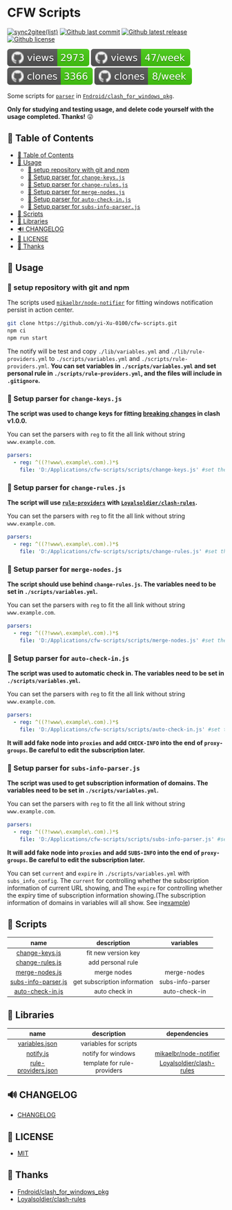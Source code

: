 # CFW Scripts

[![sync2gitee(list)](<https://github.com/yi-Xu-0100/hub-mirror/workflows/sync2gitee(list)/badge.svg>)](https://github.com/yi-Xu-0100/hub-mirror)
[![Github last commit](https://img.shields.io/github/last-commit/yi-Xu-0100/cfw-scripts)](https://github.com/yi-Xu-0100/cfw-scripts)
[![Github latest release](https://img.shields.io/github/v/release/yi-Xu-0100/cfw-scripts)](https://github.com/yi-Xu-0100/cfw-scripts/releases)
[![Github license](https://img.shields.io/github/license/yi-Xu-0100/cfw-scripts)](./LICENSE)

[![views](https://raw.githubusercontent.com/yi-Xu-0100/traffic2badge/traffic/traffic-cfw-scripts/views.svg)](https://github.com/yi-Xu-0100/traffic2badge/tree/traffic#-cfw-scripts)
[![views per week](https://raw.githubusercontent.com/yi-Xu-0100/traffic2badge/traffic/traffic-cfw-scripts/views_per_week.svg)](https://github.com/yi-Xu-0100/traffic2badge/tree/traffic#-cfw-scripts)
[![clones](https://raw.githubusercontent.com/yi-Xu-0100/traffic2badge/traffic/traffic-cfw-scripts/clones.svg)](https://github.com/yi-Xu-0100/traffic2badge/tree/traffic#-cfw-scripts)
[![clones per week](https://raw.githubusercontent.com/yi-Xu-0100/traffic2badge/traffic/traffic-cfw-scripts/clones_per_week.svg)](https://github.com/yi-Xu-0100/traffic2badge/tree/traffic#-cfw-scripts)

Some scripts for [`parser`](https://docs.cfw.lbyczf.com/contents/parser.html) in [`Fndroid/clash_for_windows_pkg`](https://github.com/Fndroid/clash_for_windows_pkg).

**Only for studying and testing usage, and delete code yourself with the usage completed. Thanks!** 😜

## 🎨 Table of Contents

- [🎨 Table of Contents](#-table-of-contents)
- [🚀 Usage](#-usage)
  - [📝 setup repository with git and npm](#-setup-repository-with-git-and-npm)
  - [📝 Setup parser for `change-keys.js`](#-setup-parser-for-change-keysjs)
  - [📝 Setup parser for `change-rules.js`](#-setup-parser-for-change-rulesjs)
  - [📝 Setup parser for `merge-nodes.js`](#-setup-parser-for-merge-nodesjs)
  - [📝 Setup parser for `auto-check-in.js`](#-setup-parser-for-auto-check-injs)
  - [📝 Setup parser for `subs-info-parser.js`](#-setup-parser-for-subs-info-parserjs)
- [📝 Scripts](#-scripts)
- [🍱 Libraries](#-libraries)
- [🔊 CHANGELOG](#-changelog)
- [📄 LICENSE](#-license)
- [🎉 Thanks](#-thanks)

## 🚀 Usage

### 📝 setup repository with git and npm

The scripts used [`mikaelbr/node-notifier`](https://github.com/mikaelbr/node-notifier) for fitting windows notification persist in action center.

```bash
git clone https://github.com/yi-Xu-0100/cfw-scripts.git
npm ci
npm run start
```

The notify will be test and copy `./lib/variables.yml` and `./lib/rule-providers.yml` to `./scripts/variables.yml` and `./scripts/rule-providers.yml`. **You can set variables in `./scripts/variables.yml` and set personal rule in `./scripts/rule-providers.yml`, and the files will include in `.gitignore`.**

### 📝 Setup parser for `change-keys.js`

**The script was used to change keys for fitting [breaking changes](https://github.com/Dreamacro/clash/wiki/breaking-changes-in-1.0.0) in clash v1.0.0.**

You can set the parsers with `reg` to fit the all link without string `www.example.com`.

```yml
parsers:
  - reg: ^((?!www\.example\.com).)*$
    file: 'D:/Applications/cfw-scripts/scripts/change-keys.js' #set the path of `change-keys.js`.
```

### 📝 Setup parser for `change-rules.js`

**The script will use [`rule-providers`](https://lancellc.gitbook.io/clash/clash-config-file/rule-provider) with [`Loyalsoldier/clash-rules`](https://github.com/Loyalsoldier/clash-rules).**

You can set the parsers with `reg` to fit the all link without string `www.example.com`.

```yml
parsers:
  - reg: ^((?!www\.example\.com).)*$
    file: 'D:/Applications/cfw-scripts/scripts/change-rules.js' #set the path of `change-rules.js`.
```

### 📝 Setup parser for `merge-nodes.js`

**The script should use behind `change-rules.js`. The variables need to be set in `./scripts/variables.yml`.**

You can set the parsers with `reg` to fit the all link without string `www.example.com`.

```yml
parsers:
  - reg: ^((?!www\.example\.com).)*$
    file: 'D:/Applications/cfw-scripts/scripts/merge-nodes.js' #set the path of `merge-nodes.js`.
```

### 📝 Setup parser for `auto-check-in.js`

**The script was used to automatic check in. The variables need to be set in `./scripts/variables.yml`.**

You can set the parsers with `reg` to fit the all link without string `www.example.com`.

```yml
parsers:
  - reg: ^((?!www\.example\.com).)*$
    file: 'D:/Applications/cfw-scripts/scripts/auto-check-in.js' #set the path of `auto-check-in.js`.
```

**It will add fake node into `proxies` and add `CHECK-INFO` into the end of `proxy-groups`. Be careful to edit the subscription later.**

### 📝 Setup parser for `subs-info-parser.js`

**The script was used to get subscription information of domains. The variables need to be set in `./scripts/variables.yml`.**

You can set the parsers with `reg` to fit the all link without string `www.example.com`.

```yml
parsers:
  - reg: ^((?!www\.example\.com).)*$
    file: 'D:/Applications/cfw-scripts/scripts/subs-info-parser.js' #set the path of `subs-info-parser.js`.
```

**It will add fake node into `proxies` and add `SUBS-INFO` into the end of `proxy-groups`. Be careful to edit the subscription later.**

You can set `current` and `expire` in `./scripts/variables.yml` with `subs_info_config`. The `current` for controlling whether the subscription information of current URL showing, and The `expire` for controlling whether the expiry time of subscription information showing.(The subscription information of domains in variables will all show. See in[example](https://github.com/yi-Xu-0100/cfw-scripts/tree/main/lib/variables.js))

## 📝 Scripts

|         name          |         description          |    variables     |
| :-------------------: | :--------------------------: | :--------------: |
|   [change-keys.js]    |     fit new version key      |                  |
|   [change-rules.js]   |      add personal rule       |                  |
|   [merge-nodes.js]    |         merge nodes          |   merge-nodes    |
| [subs-info-parser.js] | get subscription information | subs-info-parser |
|  [auto-check-in.js]   |        auto check in         |  auto-check-in   |

[change-keys.js]: https://github.com/yi-Xu-0100/cfw-scripts/tree/main/scripts/change-keys.js
[change-rules.js]: https://github.com/yi-Xu-0100/cfw-scripts/tree/main/scripts/change-rules.js
[merge-nodes.js]: https://github.com/yi-Xu-0100/cfw-scripts/tree/main/scripts/merge-nodes.js
[subs-info-parser.js]: https://github.com/yi-Xu-0100/cfw-scripts/tree/main/scripts/subs-info-parser.js
[auto-check-in.js]: https://github.com/yi-Xu-0100/cfw-scripts/tree/main/scripts/auto-check-in.js

## 🍱 Libraries

|         name          |         description         |        dependencies        |
| :-------------------: | :-------------------------: | :------------------------: |
|   [variables.json]    |    variables for scripts    |                            |
|      [notify.js]      |     notify for windows      |  [mikaelbr/node-notifier]  |
| [rule-providers.json] | template for rule-providers | [Loyalsoldier/clash-rules] |

[variables.json]: https://github.com/yi-Xu-0100/cfw-scripts/tree/main/lib/variables.json
[notify.js]: https://github.com/yi-Xu-0100/cfw-scripts/tree/main/lib/notify.js
[mikaelbr/node-notifier]: https://github.com/mikaelbr/node-notifier
[rule-providers.json]: https://github.com/yi-Xu-0100/cfw-scripts/tree/main/lib/rule-providers.json
[loyalsoldier/clash-rules]: https://github.com/Loyalsoldier/clash-rules

## 🔊 CHANGELOG

- [CHANGELOG](https://github.com/yi-Xu-0100/cfw-scripts/blob/main/CHANGELOG.md)

## 📄 LICENSE

- [MIT](https://github.com/yi-Xu-0100/cfw-scripts/blob/main/LICENSE)

## 🎉 Thanks

- [Fndroid/clash_for_windows_pkg](https://github.com/Fndroid/clash_for_windows_pkg)
- [Loyalsoldier/clash-rules](https://github.com/Loyalsoldier/clash-rules)
